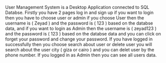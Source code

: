 User Management System is a Desktop Application connected to SQL Databse. Firstly you have 2 pages log in and sign up if you want to login then you have to choose user or admin if you choose User then the username is ( Zeyad ) and the password is ( 123 ) based on the databse data, and if you want to login as Admin then the username is ( zeyad123 ) and the password is ( 123 ) based on the databse data and you can click on forget your password and change your password. If you have logged in successfully then you choose search about user or delete user you will search about the user city ( giza or cairo ) and you can delet user by the phone number. If you logged in as Admin then you can see all users data.
